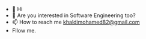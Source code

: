 - 👋 Hi
- 👀 Are you interested in Software Engineering too?
- 📫 How to reach me khaldimohamed82@gmail.com
- Fllow me.
<!---
khaldi-med/khaldi-med is a ✨ special ✨ repository because its `README.md` (this file) appears on your GitHub profile.
You can click the Preview link to take a look at your changes.
--->
